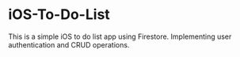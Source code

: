 # iOS-To-Do-List

This is a simple iOS to do list app using Firestore. Implementing user authentication and CRUD operations.
